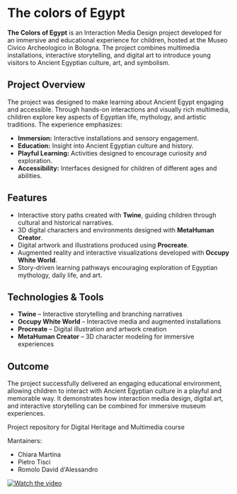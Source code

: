 # The colors of Egypt

**The Colors of Egypt** is an Interaction Media Design project developed for an immersive and educational experience for children, hosted at the Museo Civico Archeologico in Bologna. The project combines multimedia installations, interactive storytelling, and digital art to introduce young visitors to Ancient Egyptian culture, art, and symbolism.

## Project Overview
The project was designed to make learning about Ancient Egypt engaging and accessible. Through hands-on interactions and visually rich multimedia, children explore key aspects of Egyptian life, mythology, and artistic traditions. The experience emphasizes:

- **Immersion:** Interactive installations and sensory engagement.
- **Education:** Insight into Ancient Egyptian culture and history.
- **Playful Learning:** Activities designed to encourage curiosity and exploration.
- **Accessibility:** Interfaces designed for children of different ages and abilities.

## Features
- Interactive story paths created with **Twine**, guiding children through cultural and historical narratives.
- 3D digital characters and environments designed with **MetaHuman Creator**.
- Digital artwork and illustrations produced using **Procreate**.
- Augmented reality and interactive visualizations developed with **Occupy White World**.
- Story-driven learning pathways encouraging exploration of Egyptian mythology, daily life, and art.

## Technologies & Tools
- **Twine** – Interactive storytelling and branching narratives  
- **Occupy White World** – Interactive media and augmented installations  
- **Procreate** – Digital illustration and artwork creation  
- **MetaHuman Creator** – 3D character modeling for immersive experiences  

## Outcome
The project successfully delivered an engaging educational environment, allowing children to interact with Ancient Egyptian culture in a playful and memorable way. It demonstrates how interaction media design, digital art, and interactive storytelling can be combined for immersive museum experiences.

Project repository for Digital Heritage and Multimedia course

Mantainers:
* Chiara Martina
* Pietro Tisci
* Romolo David d'Alessandro

[![Watch the video](https://img.icons8.com/color/96/000000/video.png)](https://drive.google.com/file/d/1t3QU0F75pKdBzjOnIHiQX926h8ZW6gga/view?usp=share_link)

